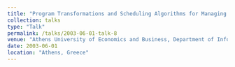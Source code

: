 ```yaml
---
title: "Program Transformations and Scheduling Algorithms for Managing Shared Caches on Multithreaded Processors"
collection: talks
type: "Talk"
permalink: /talks/2003-06-01-talk-8
venue: "Athens University of Economics and Business, Department of Informatics"
date: 2003-06-01
location: "Athens, Greece"
---
```


